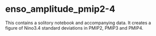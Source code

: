 # enso_amplitude_pmip2-4
This contains a solitory notebook and accompanying data. It creates a figure of Nino3.4 standard deviations in PMIP2, PMIP3 and PMIP4. 
